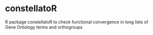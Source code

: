 # constellatoR
R package constellatoR to check functional convergence in long lists of Gene Ontology terms and orthogroups
